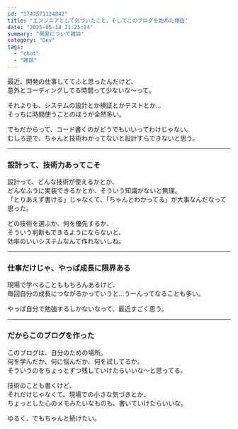 ```yaml
---
id: "1747571124842"
title: "エンジニアとして気づいたこと、そしてこのブログを始めた理由"
date: "2025-05-18 21:25:24"
summary: "開発について雑談"
category: "Dev"
tags:
  - "chat"
  - "雑談"
---
```


最近、開発の仕事しててふと思ったんだけど、  
意外とコーディングしてる時間って少ないな〜って。

それよりも、システムの設計とか検証とかテストとか…  
そっちに時間使うことのほうが全然多い。

でもだからって、コード書くのがどうでもいいってわけじゃない。  
むしろ逆で、ちゃんと技術わかってないと設計すらできないと思う。

---

### 設計って、技術力あってこそ

設計って、どんな技術が使えるかとか、  
どんなふうに実装できるかとか、そういう知識がないと無理。  
「とりあえず書ける」じゃなくて、「ちゃんとわかってる」が大事なんだなって思った。

どの技術を選ぶか、何を優先するか、  
そういう判断もできるようにならないと、  
効率のいいシステムなんて作れないしね。

---

### 仕事だけじゃ、やっぱ成長に限界ある

現場で学べることももちろんあるけど、  
毎回自分の成長につながるかっていうと…うーんってなることも多い。

やっぱ自分で勉強するしかないなって、最近すごく思う。

---

### だからこのブログを作った

このブログは、自分のための場所。  
何を学んだか、何に悩んだか、何を試してるか。  
そういうのをちょっとずつ残していけたらいいな〜と思ってる。

技術のことも書くけど、  
それだけじゃなくて、現場での小さな気づきとか、  
ちょっとした心のメモみたいなものも、書いていけたらいいな。

ゆるく、でもちゃんと続けたい。